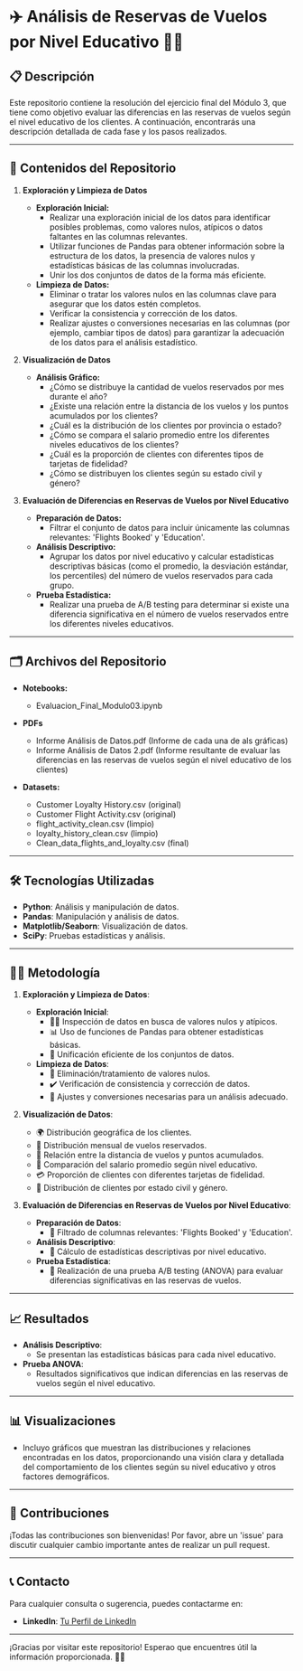 # ✈️ Análisis de Reservas de Vuelos por Nivel Educativo 🧑‍🏫

## 📋 Descripción

Este repositorio contiene la resolución del ejercicio final del Módulo 3, que tiene como objetivo evaluar las diferencias en las reservas de vuelos según el nivel educativo de los clientes. A continuación, encontrarás una descripción detallada de cada fase y los pasos realizados.

---

## 📂 Contenidos del Repositorio

1. **Exploración y Limpieza de Datos**
    - **Exploración Inicial:**
      - Realizar una exploración inicial de los datos para identificar posibles problemas, como valores nulos, atípicos o datos faltantes en las columnas relevantes.
      - Utilizar funciones de Pandas para obtener información sobre la estructura de los datos, la presencia de valores nulos y estadísticas básicas de las columnas involucradas.
      - Unir los dos conjuntos de datos de la forma más eficiente.
    - **Limpieza de Datos:**
      - Eliminar o tratar los valores nulos en las columnas clave para asegurar que los datos estén completos.
      - Verificar la consistencia y corrección de los datos.
      - Realizar ajustes o conversiones necesarias en las columnas (por ejemplo, cambiar tipos de datos) para garantizar la adecuación de los datos para el análisis estadístico.

2. **Visualización de Datos**
    - **Análisis Gráfico:**
      - ¿Cómo se distribuye la cantidad de vuelos reservados por mes durante el año?
      - ¿Existe una relación entre la distancia de los vuelos y los puntos acumulados por los clientes?
      - ¿Cuál es la distribución de los clientes por provincia o estado?
      - ¿Cómo se compara el salario promedio entre los diferentes niveles educativos de los clientes?
      - ¿Cuál es la proporción de clientes con diferentes tipos de tarjetas de fidelidad?
      - ¿Cómo se distribuyen los clientes según su estado civil y género?

3. **Evaluación de Diferencias en Reservas de Vuelos por Nivel Educativo**
    - **Preparación de Datos:**
      - Filtrar el conjunto de datos para incluir únicamente las columnas relevantes: 'Flights Booked' y 'Education'.
    - **Análisis Descriptivo:**
      - Agrupar los datos por nivel educativo y calcular estadísticas descriptivas básicas (como el promedio, la desviación estándar, los percentiles) del número de vuelos reservados para cada grupo.
    - **Prueba Estadística:**
      - Realizar una prueba de A/B testing para determinar si existe una diferencia significativa en el número de vuelos reservados entre los diferentes niveles educativos.

---

## 🗂️ Archivos del Repositorio

- **Notebooks:**
  - Evaluacion_Final_Modulo03.ipynb
 
- **PDFs**
  - Informe Análisis de Datos.pdf (Informe de cada una de als gráficas)
  - Informe Análisis de Datos 2.pdf (Informe resultante de evaluar las diferencias en las reservas de vuelos según el nivel educativo de los clientes)

- **Datasets:**
  - Customer Loyalty History.csv (original)
  - Customer Flight Activity.csv (original)
  - flight_activity_clean.csv (limpio)
  - loyalty_history_clean.csv (limpio)
  - Clean_data_flights_and_loyalty.csv (final)
---

## 🛠️ Tecnologías Utilizadas

- **Python**: Análisis y manipulación de datos.
- **Pandas**: Manipulación y análisis de datos.
- **Matplotlib/Seaborn**: Visualización de datos.
- **SciPy**: Pruebas estadísticas y análisis.

---

## 🧑‍🔬 Metodología

1. **Exploración y Limpieza de Datos**:
    - **Exploración Inicial**:
        - 🕵️‍♂️ Inspección de datos en busca de valores nulos y atípicos.
        - 📊 Uso de funciones de Pandas para obtener estadísticas básicas.
        - 🔗 Unificación eficiente de los conjuntos de datos.
    - **Limpieza de Datos**:
        - 🚫 Eliminación/tratamiento de valores nulos.
        - ✔️ Verificación de consistencia y corrección de datos.
        - 🔄 Ajustes y conversiones necesarias para un análisis adecuado.

2. **Visualización de Datos**:
    - 🌍 Distribución geográfica de los clientes.
    - 📅 Distribución mensual de vuelos reservados.
    - 📏 Relación entre la distancia de vuelos y puntos acumulados.
    - 💼 Comparación del salario promedio según nivel educativo.
    - 💳 Proporción de clientes con diferentes tarjetas de fidelidad.
    - 👥 Distribución de clientes por estado civil y género.

3. **Evaluación de Diferencias en Reservas de Vuelos por Nivel Educativo**:
    - **Preparación de Datos**:
        - 📑 Filtrado de columnas relevantes: 'Flights Booked' y 'Education'.
    - **Análisis Descriptivo**:
        - 📐 Cálculo de estadísticas descriptivas por nivel educativo.
    - **Prueba Estadística**:
        - 🧪 Realización de una prueba A/B testing (ANOVA) para evaluar diferencias significativas en las reservas de vuelos.

---

## 📈 Resultados

- **Análisis Descriptivo**:
  - Se presentan las estadísticas básicas para cada nivel educativo.
- **Prueba ANOVA**:
  - Resultados significativos que indican diferencias en las reservas de vuelos según el nivel educativo.

---

## 📊 Visualizaciones

- Incluyo gráficos que muestran las distribuciones y relaciones encontradas en los datos, proporcionando una visión clara y detallada del comportamiento de los clientes según su nivel educativo y otros factores demográficos.

---

## 🤝 Contribuciones

¡Todas las contribuciones son bienvenidas! Por favor, abre un 'issue' para discutir cualquier cambio importante antes de realizar un pull request.

---

## 📞 Contacto

Para cualquier consulta o sugerencia, puedes contactarme en:

- **LinkedIn**: [Tu Perfil de LinkedIn](www.linkedin.com/in/mabelmr)

---

¡Gracias por visitar este repositorio! Esperao que encuentres útil la información proporcionada. 🐱‍🚀


